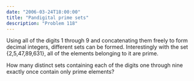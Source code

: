 ```yaml
---
date: "2006-03-24T18:00:00"
title: "Pandigital prime sets"
description: "Problem 118"
---
```


<p>Using all of the digits 1 through 9 and concatenating them freely to form decimal integers, different sets can be formed. Interestingly with the set {2,5,47,89,631}, all of the elements belonging to it are prime.</p>
<p>How many distinct sets containing each of the digits one through nine exactly once contain only prime elements?</p>

